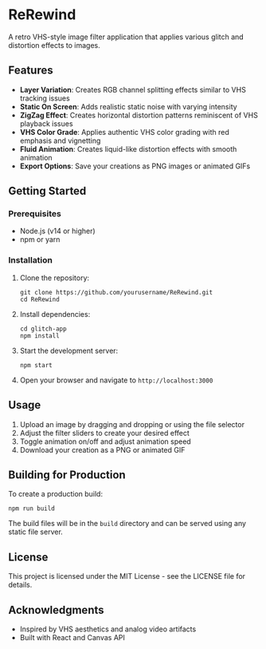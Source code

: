 # ReRewind

A retro VHS-style image filter application that applies various glitch and distortion effects to images.

## Features

- **Layer Variation**: Creates RGB channel splitting effects similar to VHS tracking issues
- **Static On Screen**: Adds realistic static noise with varying intensity
- **ZigZag Effect**: Creates horizontal distortion patterns reminiscent of VHS playback issues
- **VHS Color Grade**: Applies authentic VHS color grading with red emphasis and vignetting
- **Fluid Animation**: Creates liquid-like distortion effects with smooth animation
- **Export Options**: Save your creations as PNG images or animated GIFs

## Getting Started

### Prerequisites

- Node.js (v14 or higher)
- npm or yarn

### Installation

1. Clone the repository:
   ```
   git clone https://github.com/yourusername/ReRewind.git
   cd ReRewind
   ```

2. Install dependencies:
   ```
   cd glitch-app
   npm install
   ```

3. Start the development server:
   ```
   npm start
   ```

4. Open your browser and navigate to `http://localhost:3000`

## Usage

1. Upload an image by dragging and dropping or using the file selector
2. Adjust the filter sliders to create your desired effect
3. Toggle animation on/off and adjust animation speed
4. Download your creation as a PNG or animated GIF

## Building for Production

To create a production build:

```
npm run build
```

The build files will be in the `build` directory and can be served using any static file server.

## License

This project is licensed under the MIT License - see the LICENSE file for details.

## Acknowledgments

- Inspired by VHS aesthetics and analog video artifacts
- Built with React and Canvas API 